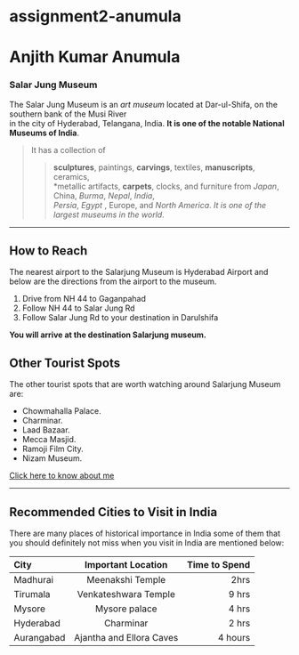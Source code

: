 # assignment2-anumula
# Anjith Kumar Anumula

### Salar Jung Museum

The Salar Jung Museum is an *art museum* located at Dar-ul-Shifa, on the southern bank of the Musi River
<br>in the city of Hyderabad, Telangana, India. **It is one of the notable National Museums of India**.

>It has a collection of 
>>**sculptures**, paintings, **carvings**, textiles, **manuscripts**, ceramics,<br> *metallic artifacts, **carpets**, clocks, and furniture from *Japan*, China, *Burma*, *Nepal*, *India*,<br> *Persia*, *Egypt* , Europe, and *North America*. *It is one of the largest museums in the world*.


---
## How to Reach

The nearest airport to the Salarjung Museum  is Hyderabad Airport and below are the directions from the airport to the museum.
1. Drive from NH 44 to Gaganpahad
2. Follow NH 44 to Salar Jung Rd
3. Follow Salar Jung Rd to your destination in Darulshifa

**You will arrive at the destination Salarjung museum.**

## Other Tourist Spots 

The other tourist spots that are worth watching around Salarjung Museum are:

* Chowmahalla Palace.
* Charminar.
* Laad Bazaar.
* Mecca Masjid.
* Ramoji Film City.
* Nizam Museum.

[Click here to know about me](AboutMe.md)


---
## Recommended Cities to Visit in India
There are many places of historical importance in India some of them that you should definitely not miss  when you visit in India are mentioned below:

| City        | Important Location| Time to Spend           |
| :---        |    :----:         |          ---:   |
| Madhurai    | Meenakshi Temple  | 2hrs      |
| Tirumala    | Venkateshwara Temple | 9 hrs     |
| Mysore      | Mysore palace     | 4 hrs         |
| Hyderabad   | Charminar         | 2 hrs         |
| Aurangabad  |   Ajantha and Ellora Caves  | 4 hours         |
